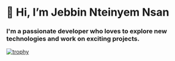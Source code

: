 #  👋 Hi, I’m Jebbin Nteinyem Nsan 

 ### I'm a passionate developer who loves to explore new technologies and work on exciting projects.
[![trophy](https://github-profile-trophy.vercel.app/Dakjebbin=ryo-ma)](https://github.com/ryo-ma/github-profile-trophy)


